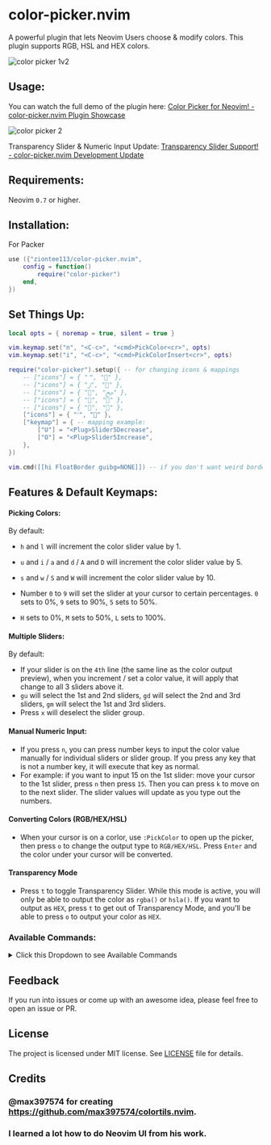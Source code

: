 # color-picker.nvim

A powerful plugin that lets Neovim Users choose & modify colors. This plugin supports RGB, HSL and HEX colors.

![color picker 1v2](https://user-images.githubusercontent.com/102876811/175996319-58bd7237-9fe2-428a-ba86-f10df440c0a9.jpg)

## Usage:

You can watch the full demo of the plugin here: [Color Picker for Neovim! - color-picker.nvim Plugin Showcase](https://youtu.be/eWRoxJatH8A)

![color picker 2](https://user-images.githubusercontent.com/102876811/176300677-7f12b1f7-1bc2-421b-8944-af45f01088fe.png)

Transparency Slider & Numeric Input Update: [Transparency Slider Support! - color-picker.nvim Development Update](https://youtu.be/lm7LAOFkceA)

## Requirements:

Neovim `0.7` or higher.

## Installation:

For Packer

```lua
use ({"ziontee113/color-picker.nvim",
    config = function()
        require("color-picker")
    end,
})
```

## Set Things Up:

```lua
local opts = { noremap = true, silent = true }

vim.keymap.set("n", "<C-c>", "<cmd>PickColor<cr>", opts)
vim.keymap.set("i", "<C-c>", "<cmd>PickColorInsert<cr>", opts)

require("color-picker").setup({ -- for changing icons & mappings
	-- ["icons"] = { "ﱢ", "" },
	-- ["icons"] = { "ﮊ", "" },
	-- ["icons"] = { "", "ﰕ" },
	-- ["icons"] = { "", "" },
	-- ["icons"] = { "", "" },
	["icons"] = { "ﱢ", "" },
	["keymap"] = { -- mapping example:
		["U"] = "<Plug>Slider5Decrease",
		["O"] = "<Plug>Slider5Increase",
	},
})

vim.cmd([[hi FloatBorder guibg=NONE]]) -- if you don't want weird border background colors around the popup.
```

## Features & Default Keymaps:

#### Picking Colors:

By default:

- `h` and `l` will increment the color slider value by 1.
- `u` and `i` / `a` and `d` / `A` and `D` will increment the color slider value by 5.
- `s` and `w` / `S` and `W` will increment the color slider value by 10.

- Number `0` to `9` will set the slider at your cursor to certain percentages. `0` sets to 0%, `9` sets to 90%, `5` sets to 50%.
- `H` sets to 0%, `M` sets to 50%, `L` sets to 100%.

#### Multiple Sliders:

By default:

- If your slider is on the `4th` line (the same line as the color output preview), when you increment / set a color value, it will apply that change to all 3 sliders above it.
- `gu` will select the 1st and 2nd sliders, `gd` will select the 2nd and 3rd sliders, `gm` will select the 1st and 3rd sliders.
- Press `x` will deselect the slider group.

#### Manual Numeric Input:

- If you press `n`, you can press number keys to input the color value manually for individual sliders or slider group. If you press any key that is not a number key, it will execute that key as normal.
- For example: if you want to input 15 on the 1st slider: move your cursor to the 1st slider, press `n` then press `15`. Then you can press `k` to move on to the next slider. The slider values will update as you type out the numbers.

#### Converting Colors (RGB/HEX/HSL)

- When your cursor is on a corlor, use `:PickColor` to open up the picker, then press `o` to change the output type to `RGB/HEX/HSL`. Press `Enter` and the color under your cursor will be converted.

#### Transparency Mode

- Press `t` to toggle Transparency Slider. While this mode is active, you will only be able to output the color as `rgba()` or `hsla()`. If you want to output as `HEX`, press `t` to get out of Transparency Mode, and you'll be able to press `o` to output your color as `HEX`.

### Available Commands:

<details>
<summary>Click this Dropdown to see Available Commands</summary>
	
```
<Plug>Slider10Decrease
<Plug>Slider10Increase
<Plug>Slider5Decrease
<Plug>Slider5Increase
<Plug>Slider1Decrease
<Plug>Slider1Increase

<Plug>Slider0Percent
<Plug>Slider10Percent
<Plug>Slider20Percent
<Plug>Slider30Percent
<Plug>Slider40Percent
<Plug>Slider50Percent
<Plug>Slider60Percent
<Plug>Slider70Percent
<Plug>Slider80Percent
<Plug>Slider90Percent
<Plug>Slider100Percent

<Plug>SetActionGroup1and2
<Plug>SetActionGroup2and3
<Plug>SetActionGroup123
<Plug>SetActionGroup1and3
<Plug>ClearActionGroup

<Plug>ChangeOutputType
<Plug>ChangeColorMode
<Plug>ApplyColor
<Plug>ToggleTransparency
<Plug>NumericInput

```

</details>

## Feedback

If you run into issues or come up with an awesome idea, please feel free to open an issue or PR.

## License

The project is licensed under MIT license. See [LICENSE](./LICENSE) file for details.

## Credits

### @max397574 for creating https://github.com/max397574/colortils.nvim.
### I learned a lot how to do Neovim UI from his work.
```

